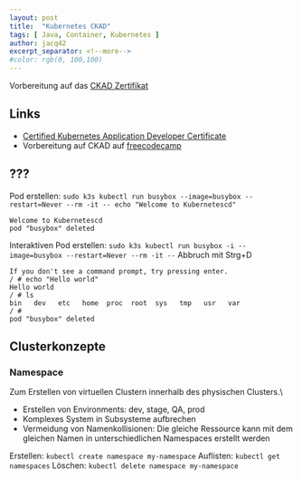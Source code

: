 ```yaml
---
layout: post
title:  "Kubernetes CKAD"
tags: [ Java, Container, Kubernetes ]
author: jacq42
excerpt_separator: <!--more-->
#color: rgb(0, 100,100)
---
```


Vorbereitung auf das [CKAD Zertifikat](https://www.cncf.io/certification/ckad/)

<!--more-->

## Links

* [Certified Kubernetes Application Developer Certificate](https://www.cncf.io/certification/ckad/)
* Vorbereitung auf CKAD auf [freecodecamp](https://www.freecodecamp.org/news/how-to-become-a-certified-kubernetes-application-developer/)

## ???

Pod erstellen: `sudo k3s kubectl run busybox --image=busybox --restart=Never --rm -it -- echo "Welcome to Kubernetescd"`
```
Welcome to Kubernetescd
pod "busybox" deleted
```

Interaktiven Pod erstellen: `sudo k3s kubectl run busybox -i --image=busybox --restart=Never --rm -it --` Abbruch mit Strg+D
```
If you don't see a command prompt, try pressing enter.
/ # echo "Hello world"
Hello world
/ # ls
bin   dev   etc   home  proc  root  sys   tmp   usr   var
/ # 
pod "busybox" deleted
```

## Clusterkonzepte

### Namespace

Zum Erstellen von virtuellen Clustern innerhalb des physischen Clusters.\
* Erstellen von Environments: dev, stage, QA, prod
* Komplexes System in Subsysteme aufbrechen
* Vermeidung von Namenkollisionen: Die gleiche Ressource kann mit dem gleichen Namen in unterschiedlichen Namespaces erstellt werden

Erstellen: `kubectl create namespace my-namespace`
Auflisten: `kubectl get namespaces`
Löschen: `kubectl delete namespace my-namespace`
